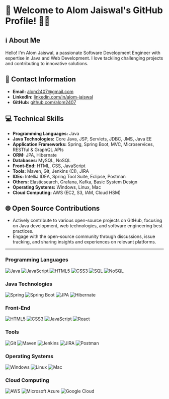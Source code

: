 <!--
**alom2407/alom2407** is a ✨ _special_ ✨ repository because its `README.md` (this file) appears on your GitHub profile.

Here are some ideas to get you started:

- 🔭 I’m currently working on ...
- 🌱 I’m currently learning ...
- 👯 I’m looking to collaborate on ...
- 🤔 I’m looking for help with ...
- 💬 Ask me about ...
- 📫 How to reach me: ...
- 😄 Pronouns: ...
- ⚡ Fun fact: ...
-->
# 👋 Welcome to Alom Jaiswal's GitHub Profile! 👨‍💻


## ℹ️ About Me

Hello! I'm Alom Jaiswal, a passionate Software Development Engineer with expertise in Java and Web Development. I love tackling challenging projects and contributing to innovative solutions.

## 📧 Contact Information

- **Email:** alom2407@gmail.com
- **LinkedIn:** [linkedin.com/in/alom-jaiswal](https://www.linkedin.com/in/alom-jaiswal/)
- **GitHub:** [github.com/alom2407](https://github.com/alom2407)

## 💻 Technical Skills

- **Programming Languages:** Java
- **Java Technologies:** Core Java, JSP, Servlets, JDBC, JMS, Java EE
- **Application Frameworks:** Spring, Spring Boot, MVC, Microservices, RESTful & GraphQL APIs
- **ORM:** JPA, Hibernate
- **Databases:** MySQL, NoSQL
- **Front-End:** HTML, CSS, JavaScript
- **Tools:** Maven, Git, Jenkins (CI), JIRA
- **IDEs:** IntelliJ IDEA, Spring Tool Suite, Eclipse, Postman
- **Others:** Elasticsearch, Grafana, Kafka, Basic System Design
- **Operating Systems:** Windows, Linux, Mac
- **Cloud Computing:** AWS (EC2, S3, IAM, Cloud HSM)

## 🌐 Open Source Contributions

- Actively contribute to various open-source projects on GitHub, focusing on Java development, web technologies, and software engineering best practices.
- Engage with the open-source community through discussions, issue tracking, and sharing insights and experiences on relevant platforms.

---


### Programming Languages
![Java](https://img.shields.io/badge/-Java-007396?style=flat-square&logo=java)
![JavaScript](https://img.shields.io/badge/-JavaScript-F7DF1E?style=flat-square&logo=javascript&logoColor=black)
![HTML5](https://img.shields.io/badge/-HTML5-E34F26?style=flat-square&logo=html5&logoColor=white)
![CSS3](https://img.shields.io/badge/-CSS3-1572B6?style=flat-square&logo=css3)
![SQL](https://img.shields.io/badge/-SQL-4479A1?style=flat-square&logo=postgresql)
![NoSQL](https://img.shields.io/badge/-NoSQL-4DB33D?style=flat-square&logo=mongodb)

### Java Technologies
![Spring](https://img.shields.io/badge/-Spring-6DB33F?style=flat-square&logo=spring)
![Spring Boot](https://img.shields.io/badge/-Spring%20Boot-6DB33F?style=flat-square&logo=spring)
![JPA](https://img.shields.io/badge/-JPA-007396?style=flat-square&logo=java)
![Hibernate](https://img.shields.io/badge/-Hibernate-59666C?style=flat-square&logo=hibernate)

### Front-End
![HTML5](https://img.shields.io/badge/-HTML5-E34F26?style=flat-square&logo=html5&logoColor=white)
![CSS3](https://img.shields.io/badge/-CSS3-1572B6?style=flat-square&logo=css3)
![JavaScript](https://img.shields.io/badge/-JavaScript-F7DF1E?style=flat-square&logo=javascript&logoColor=black)
![React](https://img.shields.io/badge/-React-61DAFB?style=flat-square&logo=react&logoColor=white)

### Tools
![Git](https://img.shields.io/badge/-Git-F05032?style=flat-square&logo=git&logoColor=white)
![Maven](https://img.shields.io/badge/-Maven-C71A36?style=flat-square&logo=apache-maven)
![Jenkins](https://img.shields.io/badge/-Jenkins-D24939?style=flat-square&logo=jenkins&logoColor=white)
![JIRA](https://img.shields.io/badge/-JIRA-0052CC?style=flat-square&logo=jira-software&logoColor=white)
![Postman](https://img.shields.io/badge/-Postman-FF6C37?style=flat-square&logo=postman&logoColor=white)

### Operating Systems
![Windows](https://img.shields.io/badge/-Windows-0078D6?style=flat-square&logo=windows&logoColor=white)
![Linux](https://img.shields.io/badge/-Linux-FCC624?style=flat-square&logo=linux&logoColor=black)
![Mac](https://img.shields.io/badge/-Mac-000000?style=flat-square&logo=apple&logoColor=white)

### Cloud Computing
![AWS](https://img.shields.io/badge/-AWS-232F3E?style=flat-square&logo=amazon-aws&logoColor=white)
![Microsoft Azure](https://img.shields.io/badge/-Azure-0089D6?style=flat-square&logo=microsoft-azure&logoColor=white)
![Google Cloud](https://img.shields.io/badge/-Google%20Cloud-4285F4?style=flat-square&logo=google-cloud&logoColor=white)
